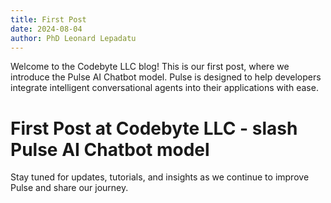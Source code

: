 ```yaml
---
title: First Post
date: 2024-08-04
author: PhD Leonard Lepadatu
---
```


Welcome to the Codebyte LLC blog! This is our first post, where we introduce the Pulse AI Chatbot model. Pulse is designed to help developers integrate intelligent conversational agents into their applications with ease.

<!--more-->

# First Post at Codebyte LLC - slash Pulse AI Chatbot model

Stay tuned for updates, tutorials, and insights as we continue to improve Pulse and share our journey.
